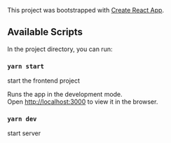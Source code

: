 This project was bootstrapped with [Create React App](https://github.com/facebook/create-react-app).

## Available Scripts

In the project directory, you can run:

### `yarn start`
start the frontend project

Runs the app in the development mode.<br />
Open [http://localhost:3000](http://localhost:3000) to view it in the browser.

### `yarn dev`
start server